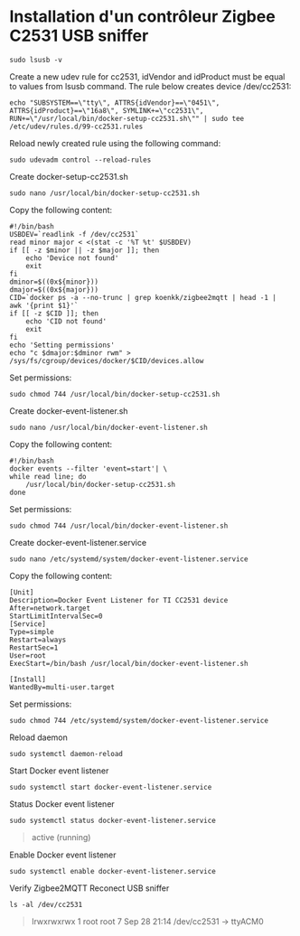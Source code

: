 # Installation d'un contrôleur Zigbee C2531 USB sniffer

<pre><code>sudo lsusb -v
</code></pre>

Create a new udev rule for cc2531, idVendor and idProduct must be equal to values from lsusb command. The rule below creates device /dev/cc2531:

<pre><code>echo "SUBSYSTEM==\"tty\", ATTRS{idVendor}==\"0451\", ATTRS{idProduct}==\"16a8\", SYMLINK+=\"cc2531\",  RUN+=\"/usr/local/bin/docker-setup-cc2531.sh\"" | sudo tee /etc/udev/rules.d/99-cc2531.rules
</code></pre>
Reload newly created rule using the following command:
<pre><code>sudo udevadm control --reload-rules
</code></pre>
Create docker-setup-cc2531.sh
<pre><code>sudo nano /usr/local/bin/docker-setup-cc2531.sh
</code></pre>
Copy the following content:
<pre><code>#!/bin/bash
USBDEV=`readlink -f /dev/cc2531`
read minor major < <(stat -c '%T %t' $USBDEV)
if [[ -z $minor || -z $major ]]; then
    echo 'Device not found'
    exit
fi
dminor=$((0x${minor}))
dmajor=$((0x${major}))
CID=`docker ps -a --no-trunc | grep koenkk/zigbee2mqtt | head -1 |  awk '{print $1}'`
if [[ -z $CID ]]; then
    echo 'CID not found'
    exit
fi
echo 'Setting permissions'
echo "c $dmajor:$dminor rwm" > /sys/fs/cgroup/devices/docker/$CID/devices.allow
</code></pre>
Set permissions:
<pre><code>sudo chmod 744 /usr/local/bin/docker-setup-cc2531.sh
</code></pre>
Create docker-event-listener.sh
<pre><code>sudo nano /usr/local/bin/docker-event-listener.sh
</code></pre>
Copy the following content:
<pre><code>#!/bin/bash
docker events --filter 'event=start'| \
while read line; do
    /usr/local/bin/docker-setup-cc2531.sh
done
</code></pre>
Set permissions:
<pre><code>sudo chmod 744 /usr/local/bin/docker-event-listener.sh
</code></pre>
Create docker-event-listener.service
<pre><code>sudo nano /etc/systemd/system/docker-event-listener.service
</code></pre>
Copy the following content:
<pre><code>[Unit]
Description=Docker Event Listener for TI CC2531 device
After=network.target
StartLimitIntervalSec=0
[Service]
Type=simple
Restart=always
RestartSec=1
User=root
ExecStart=/bin/bash /usr/local/bin/docker-event-listener.sh

[Install]
WantedBy=multi-user.target
</code></pre>
Set permissions:
<pre><code>sudo chmod 744 /etc/systemd/system/docker-event-listener.service
</code></pre>
Reload daemon
<pre><code>sudo systemctl daemon-reload
</code></pre>
Start Docker event listener
<pre><code>sudo systemctl start docker-event-listener.service
</code></pre>
Status Docker event listener
<pre><code>sudo systemctl status docker-event-listener.service
</code></pre>
>active (running)

Enable Docker event listener
<pre><code>sudo systemctl enable docker-event-listener.service
</code></pre>
Verify Zigbee2MQTT
Reconect USB sniffer
<pre><code>ls -al /dev/cc2531
</code></pre>
>lrwxrwxrwx 1 root root 7 Sep 28 21:14 /dev/cc2531 -> ttyACM0